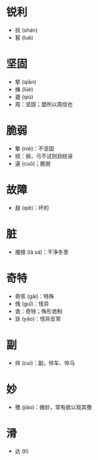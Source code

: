 # 锐利
* 掞 (shàn)
* 㗉 (luè)
# 坚固
* 掔 (qiān)
* 擽 (lüè)
* 遒 (qiú)
* 周：坚固；盟所以周信也
# 脆弱
* 摰 (niè)：不坚固
* 挠：弱，弓不试则劲挠诬
* 遳 (cuō)；脆弱
# 故障
* 趄 (qiè)：坏的
# 脏
* 擸𢶍 (là sà)：干净冬至
# 奇特
* 奇侅 (gāi)：特殊
* 傀 (guī)：怪异
* 诡：奇特；殊形诡制
* 訞 (yāo)：怪异反常
# 副
* 倅 (cuì)：副，倅车、倅马
# 妙
* 徼 (jiào)：微妙，常有欲以观其徼
# 滑
* 达 (tì)
